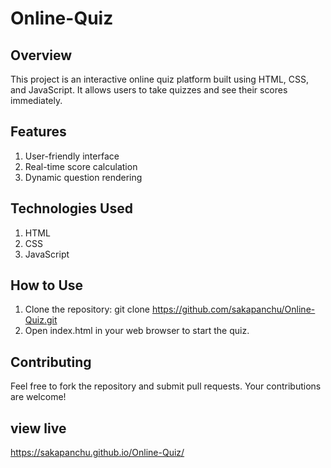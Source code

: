 # Online-Quiz

## Overview

This project is an interactive online quiz platform built using HTML, CSS, and JavaScript. It allows users to take quizzes and see their scores immediately.

## Features

1. User-friendly interface
2. Real-time score calculation
3. Dynamic question rendering
   
## Technologies Used

1. HTML
2. CSS
3. JavaScript
   
## How to Use

1. Clone the repository: git clone https://github.com/sakapanchu/Online-Quiz.git
2. Open index.html in your web browser to start the quiz.
   
## Contributing

Feel free to fork the repository and submit pull requests. Your contributions are welcome!

## view live 

   https://sakapanchu.github.io/Online-Quiz/

